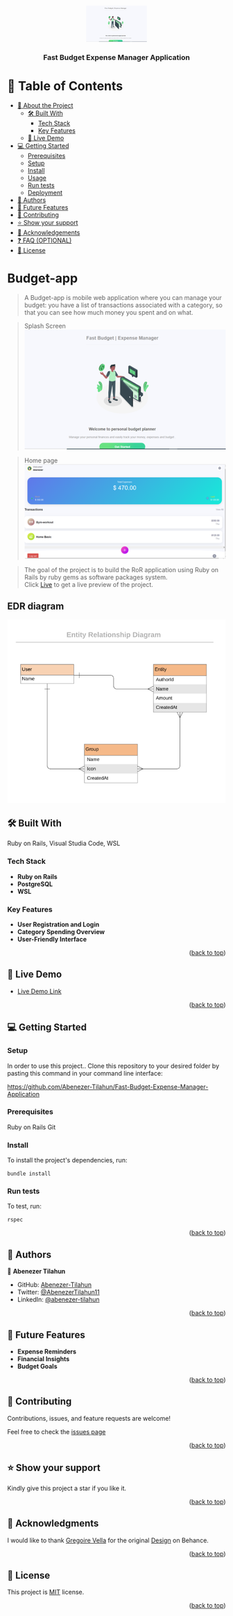<div align="center">
  <!-- You are encouraged to replace this logo with your own! Otherwise you can also remove it. -->
  <img src="./Images/splash.PNG" alt="logo" width="140"  height="auto" />
  <br/>

  <h3><b>Fast Budget Expense Manager Application</b></h3>

</div>

<!-- TABLE OF CONTENTS -->

# 📗 Table of Contents

- [📖 About the Project](#about-project)
  - [🛠 Built With](#built-with)
    - [Tech Stack](#tech-stack)
    - [Key Features](#key-features)
  - [🚀 Live Demo](#live-demo)
- [💻 Getting Started](#getting-started)
  - [Prerequisites](#prerequisites)
  - [Setup](#setup)
  - [Install](#install)
  - [Usage](#usage)
  - [Run tests](#run-tests)
  - [Deployment](#deployment)
- [👥 Authors](#authors)
- [🔭 Future Features](#future-features)
- [🤝 Contributing](#contributing)
- [⭐️ Show your support](#support)
- [🙏 Acknowledgements](#acknowledgements)
- [❓ FAQ (OPTIONAL)](#faq)
- [📝 License](#license)

# Budget-app
> A Budget-app is mobile web application where you can manage your budget: you have a list of transactions associated with a category, so that you can see how much money you spent and on what.

> Splash Screen
![](./Images/splash.PNG)

> Home page
![](./Images/Home.PNG)

> The goal of the project is to build the RoR application using Ruby on Rails by ruby gems as software packages system.   
Click [Live](https://fast-budget-expense-manager-application.onrender.com/) to get a live preview of the project.

## EDR diagram

![](./Images/erd_diagram.png)

## 🛠 Built With <a name="built-with"></a>
Ruby on Rails, Visual Studia Code, WSL

### Tech Stack <a name="tech-stack"></a>

- **Ruby on Rails**
- **PostgreSQL**
- **WSL**

### Key Features <a name="key-features"></a>

- **User Registration and Login**
- **Category Spending Overview**
- **User-Friendly Interface**

<p align="right">(<a href="#readme-top">back to top</a>)</p>

<!-- LIVE DEMO -->

## 🚀 Live Demo <a name="live-demo"></a>

- [Live Demo Link](https://fast-budget-expense-manager-application.onrender.com/)

<p align="right">(<a href="#readme-top">back to top</a>)</p>

## 💻 Getting Started <a name="getting-started"></a>

### Setup <a name="setup"></a>

In order to use this project.. Clone this repository to your desired folder by pasting this command in your command line interface:

  https://github.com/Abenezer-Tilahun/Fast-Budget-Expense-Manager-Application

### Prerequisites <a name="prerequisites"></a>

  Ruby on Rails
  Git

### Install <a name="install"></a>

To install the project's dependencies, run:

```
bundle install
```

### Run tests <a name="run tests"></a>

To test, run:

```
rspec
```

<p align="right">(<a href="#readme-top">back to top</a>)</p>

<!-- AUTHORS -->

## 👥 Authors <a name="authors"></a>

👤 **Abenezer Tilahun**

- GitHub: [Abenezer-Tilahun](https://github.com/Abenezer-Tilahun)
- Twitter: [@AbenezerTilahun11](https://twitter.com/AbenezerTilah11)
- LinkedIn: [@abenezer-tilahun](https://www.linkedin.com/in/abenezer-mesafint-a17a08230/)

<p align="right">(<a href="#readme-top">back to top</a>)</p>

## 🔭 Future Features <a name="future-features"></a>

- **Expense Reminders**
- **Financial Insights**
- **Budget Goals**

<p align="right">(<a href="#readme-top">back to top</a>)</p>

## 🤝 Contributing <a name="contributing"></a>

Contributions, issues, and feature requests are welcome!

Feel free to check the [issues page](https://github.com/Abenezer-Tilahun/Fast-Budget-Expense-Manager-Application/issues/new)

<p align="right">(<a href="#readme-top">back to top</a>)</p>

## ⭐️ Show your support <a name="support"></a>

Kindly give this project a star if you like it.

<p align="right">(<a href="#readme-top">back to top</a>)</p>

## 🙏 Acknowledgments <a name="acknowledgements"></a>

I would like to thank [Gregoire Vella](https://www.behance.net/gregoirevella) for the original [Design](https://www.behance.net/gallery/19759151/Snapscan-iOs-design-and-branding) on Behance.

<p align="right">(<a href="#readme-top">back to top</a>)</p>

## 📝 License <a name="license"></a>

This project is [MIT](/LICENSE) license.

<p align="right">(<a href="#readme-top">back to top</a>)</p>
